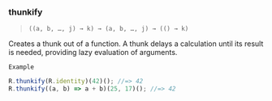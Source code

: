 ### thunkify

> ```((a, b, …, j) → k) → (a, b, …, j) → (() → k)```

Creates a thunk out of a function. A thunk delays a calculation until its result is needed, providing lazy evaluation of arguments.

`Example`

```js
R.thunkify(R.identity)(42)(); //=> 42
R.thunkify((a, b) => a + b)(25, 17)(); //=> 42
```